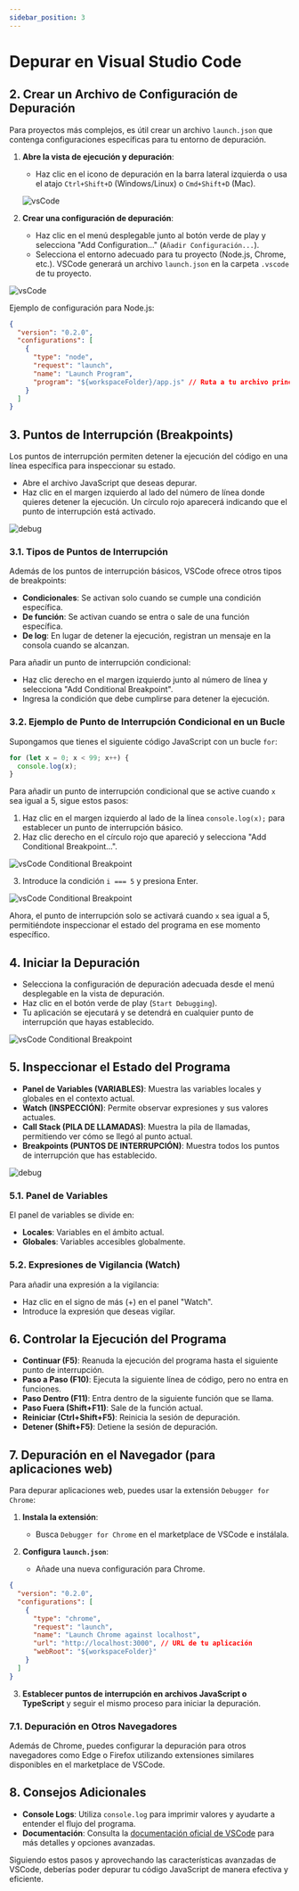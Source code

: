 ```yaml
---
sidebar_position: 3
---
```

# Depurar en Visual Studio Code

## 2. **Crear un Archivo de Configuración de Depuración**
Para proyectos más complejos, es útil crear un archivo `launch.json` que contenga configuraciones específicas para tu entorno de depuración.

1. **Abre la vista de ejecución y depuración**:
   - Haz clic en el icono de depuración en la barra lateral izquierda o usa el atajo `Ctrl+Shift+D` (Windows/Linux) o `Cmd+Shift+D` (Mac).

   ![vsCode](/images/debug1.png)

2. **Crear una configuración de depuración**:
   - Haz clic en el menú desplegable junto al botón verde de play y selecciona "Add Configuration..." (`Añadir Configuración...`).
   - Selecciona el entorno adecuado para tu proyecto (Node.js, Chrome, etc.). VSCode generará un archivo `launch.json` en la carpeta `.vscode` de tu proyecto.

![vsCode](/images/debug2.png)

Ejemplo de configuración para Node.js:
```json
{
  "version": "0.2.0",
  "configurations": [
    {
      "type": "node",
      "request": "launch",
      "name": "Launch Program",
      "program": "${workspaceFolder}/app.js" // Ruta a tu archivo principal
    }
  ]
}
```

## 3. **Puntos de Interrupción (Breakpoints)**
Los puntos de interrupción permiten detener la ejecución del código en una línea específica para inspeccionar su estado.

- Abre el archivo JavaScript que deseas depurar.
- Haz clic en el margen izquierdo al lado del número de línea donde quieres detener la ejecución. Un círculo rojo aparecerá indicando que el punto de interrupción está activado.

![debug](/images/debug4.png)

### 3.1. **Tipos de Puntos de Interrupción**
Además de los puntos de interrupción básicos, VSCode ofrece otros tipos de breakpoints:

- **Condicionales**: Se activan solo cuando se cumple una condición específica.
- **De función**: Se activan cuando se entra o sale de una función específica.
- **De log**: En lugar de detener la ejecución, registran un mensaje en la consola cuando se alcanzan.

Para añadir un punto de interrupción condicional:
- Haz clic derecho en el margen izquierdo junto al número de línea y selecciona "Add Conditional Breakpoint".
- Ingresa la condición que debe cumplirse para detener la ejecución.

### 3.2. **Ejemplo de Punto de Interrupción Condicional en un Bucle**

Supongamos que tienes el siguiente código JavaScript con un bucle `for`:

```javascript
for (let x = 0; x < 99; x++) {
  console.log(x);
}
```

Para añadir un punto de interrupción condicional que se active cuando `x` sea igual a 5, sigue estos pasos:

1. Haz clic en el margen izquierdo al lado de la línea `console.log(x);` para establecer un punto de interrupción básico.
2. Haz clic derecho en el círculo rojo que apareció y selecciona "Add Conditional Breakpoint...".

![vsCode Conditional Breakpoint](/images/condicional1.png)

3. Introduce la condición `i === 5` y presiona Enter.

![vsCode Conditional Breakpoint](/images/condicional2.png)

Ahora, el punto de interrupción solo se activará cuando `x` sea igual a 5, permitiéndote inspeccionar el estado del programa en ese momento específico.



## 4. **Iniciar la Depuración**
- Selecciona la configuración de depuración adecuada desde el menú desplegable en la vista de depuración.
- Haz clic en el botón verde de play (`Start Debugging`).
- Tu aplicación se ejecutará y se detendrá en cualquier punto de interrupción que hayas establecido.

![vsCode Conditional Breakpoint](/images/condicional3.png)

## 5. **Inspeccionar el Estado del Programa**
- **Panel de Variables (VARIABLES)**: Muestra las variables locales y globales en el contexto actual.
- **Watch (INSPECCIÓN)**: Permite observar expresiones y sus valores actuales.
- **Call Stack (PILA DE LLAMADAS)**: Muestra la pila de llamadas, permitiendo ver cómo se llegó al punto actual.
- **Breakpoints (PUNTOS DE INTERRUPCIÓN)**: Muestra todos los puntos de interrupción que has establecido.

![debug](/images/debug5.png)

### 5.1. **Panel de Variables**
El panel de variables se divide en:
- **Locales**: Variables en el ámbito actual.
- **Globales**: Variables accesibles globalmente.

### 5.2. **Expresiones de Vigilancia (Watch)**
Para añadir una expresión a la vigilancia:
- Haz clic en el signo de más (+) en el panel "Watch".
- Introduce la expresión que deseas vigilar.

## 6. **Controlar la Ejecución del Programa**
- **Continuar (F5)**: Reanuda la ejecución del programa hasta el siguiente punto de interrupción.
- **Paso a Paso (F10)**: Ejecuta la siguiente línea de código, pero no entra en funciones.
- **Paso Dentro (F11)**: Entra dentro de la siguiente función que se llama.
- **Paso Fuera (Shift+F11)**: Sale de la función actual.
- **Reiniciar (Ctrl+Shift+F5)**: Reinicia la sesión de depuración.
- **Detener (Shift+F5)**: Detiene la sesión de depuración.

## 7. **Depuración en el Navegador (para aplicaciones web)**
Para depurar aplicaciones web, puedes usar la extensión `Debugger for Chrome`:

1. **Instala la extensión**:
   - Busca `Debugger for Chrome` en el marketplace de VSCode e instálala.

2. **Configura `launch.json`**:
   - Añade una nueva configuración para Chrome.
```json
{
  "version": "0.2.0",
  "configurations": [
    {
      "type": "chrome",
      "request": "launch",
      "name": "Launch Chrome against localhost",
      "url": "http://localhost:3000", // URL de tu aplicación
      "webRoot": "${workspaceFolder}"
    }
  ]
}
```

3. **Establecer puntos de interrupción en archivos JavaScript o TypeScript** y seguir el mismo proceso para iniciar la depuración.

### 7.1. **Depuración en Otros Navegadores**
Además de Chrome, puedes configurar la depuración para otros navegadores como Edge o Firefox utilizando extensiones similares disponibles en el marketplace de VSCode.

## 8. **Consejos Adicionales**
- **Console Logs**: Utiliza `console.log` para imprimir valores y ayudarte a entender el flujo del programa.
- **Documentación**: Consulta la [documentación oficial de VSCode](https://code.visualstudio.com/docs/editor/debugging) para más detalles y opciones avanzadas.

Siguiendo estos pasos y aprovechando las características avanzadas de VSCode, deberías poder depurar tu código JavaScript de manera efectiva y eficiente.